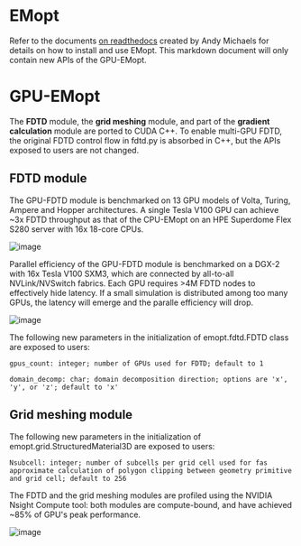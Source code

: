 # EMopt
Refer to the documents [on readthedocs](https://emopt.readthedocs.io/en/latest/) created by Andy Michaels for details on how to install and use EMopt.  This markdown document will only contain new APIs of the GPU-EMopt.

# GPU-EMopt
The **FDTD** module, the **grid meshing** module, and part of the **gradient calculation** module are ported to CUDA C++.  To enable multi-GPU FDTD, the original FDTD control flow in fdtd.py is absorbed in C++, but the APIs exposed to users are not changed.

## FDTD module
The GPU-FDTD module is benchmarked on 13 GPU models of Volta, Turing, Ampere and Hopper architectures.  A single Tesla V100 GPU can achieve ~3x FDTD throughput as that of the CPU-EMopt on an HPE Superdome Flex S280 server with 16x 18-core CPUs.

![image](https://github.com/psunsd/emopt/assets/61566314/436c1790-d0fe-4a05-8592-eef22500a4de)

Parallel efficiency of the GPU-FDTD module is benchmarked on a DGX-2 with 16x Tesla V100 SXM3, which are connected by all-to-all NVLink/NVSwitch fabrics.  Each GPU requires >4M FDTD nodes to effectively hide latency.  If a small simulation is distributed among too many GPUs, the latency will emerge and the paralle efficiency will drop.

![image](https://github.com/psunsd/emopt/assets/61566314/26cc6c93-0beb-4b89-bf5b-ae0f431ddba1)

The following new parameters in the initialization of emopt.fdtd.FDTD class are exposed to users:

    gpus_count: integer; number of GPUs used for FDTD; default to 1
  
    domain_decomp: char; domain decomposition direction; options are 'x', 'y', or 'z'; default to 'x'

## Grid meshing module
The following new parameters in the initialization of emopt.grid.StructuredMaterial3D are exposed to users:

    Nsubcell: integer; number of subcells per grid cell used for fas approximate calculation of polygon clipping between geometry primitive and grid cell; default to 256

The FDTD and the grid meshing modules are profiled using the NVIDIA Nsight Compute tool: both modules are compute-bound, and have achieved ~85% of GPU's peak performance.

![image](https://github.com/psunsd/emopt/assets/61566314/b9af4f52-8499-442c-98ce-84597ffd3e95)

